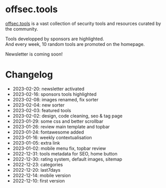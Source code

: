 # offsec.tools

[offsec.tools](https://offsec.tools) is a vast collection of security tools and resources curated by the community.

Tools developped by sponsors are highlighted.  
And every week, 10 random tools are promoted on the homepage.  

Newsletter is coming soon!  


# Changelog

- 2023-02-20: newsletter activated  
- 2023-02-16: sponsors tools highlighted  
- 2023-02-08: images renamed, fix sorter  
- 2023-02-04: new sorter  
- 2023-02-03: featured tools  
- 2023-02-02: design, code cleaning, seo & tag page  
- 2023-01-29: some css and better scrollbar  
- 2023-01-26: review main template and topbar  
- 2023-01-24: fontawesome added  
- 2023-01-16: weekly contextualisation  
- 2023-01-05: extra link  
- 2023-01-02: mobile menu fix, topbar review  
- 2022-12-31: tools metadata for SEO, home button  
- 2022-12-30: rating system, default images, sitemap  
- 2022-12-23: categories  
- 2022-12-20: last7days  
- 2022-12-14: mobile version  
- 2022-12-10: first version  
